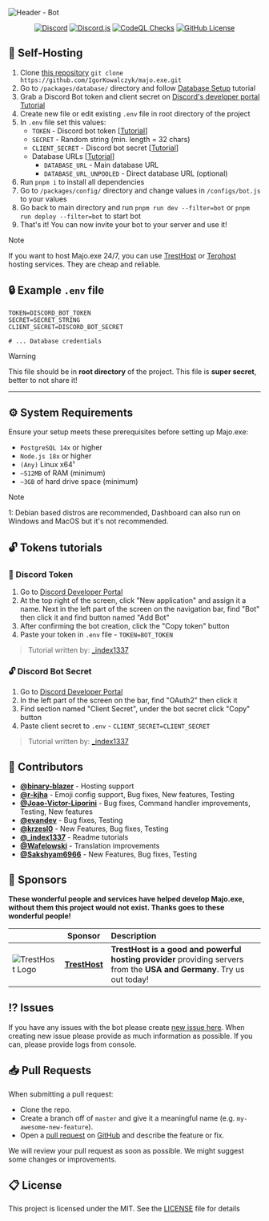 ![Header - Bot](https://github.com/IgorKowalczyk/majo.exe/assets/49127376/9a34b389-e710-435e-9514-1f4c5f733d74)

<p align="center">
 <a href="https://majoexe.xyz/server"><img src="https://img.shields.io/discord/695282860399001640?color=%234552ef&logo=discord&label=Discord&style=flat&logoColor=fff" alt="Discord" /></a>
 <a href="https://www.npmjs.com/package/discord.js"><img src="https://img.shields.io/badge/Discord.js-v14-%234552ef?style=flat&logo=npm&logoColor=fff" alt="Discord.js" /></a>
 <a href="https://majoexe.xyz/"><img src="https://img.shields.io/github/actions/workflow/status/igorkowalczyk/majo.exe/codeql-analysis.yml?branch=master&style=flat&label=CodeQL&logo=github&color=%234552ef" alt="CodeQL Checks" /></a>
 <a href="https://majoexe.xyz"><img src="https://img.shields.io/github/license/igorkowalczyk/majo.exe?style=flat&;logo=github&label=License&color=%234552ef" alt="GitHub License" /></a>
</p>

## 🤖 Self-Hosting

1. Clone [this repository](https://github.com/igorkowalczyk/majo.exe) `git clone https://github.com/IgorKowalczyk/majo.exe.git`
2. Go to `/packages/database/` directory and follow [Database Setup](/packages/database/README.md) tutorial
3. Grab a Discord Bot token and client secret on [Discord's developer portal](https://discord.com/developers/applications) [Tutorial](#-discord-credentials)
4. Create new file or edit existing `.env` file in root directory of the project
5. In `.env` file set this values:
   - `TOKEN` - Discord bot token [[Tutorial](#-discord-token)]
   - `SECRET` - Random string (min. length = 32 chars)
   - `CLIENT_SECRET` - Discord bot secret [[Tutorial](#-discord-secret)]
   - Database URLs [[Tutorial](/packages/database/README.md)]
     - `DATABASE_URL` - Main database URL
     - `DATABASE_URL_UNPOOLED` - Direct database URL (optional)
6. Run `pnpm i` to install all dependencies
7. Go to `/packages/config/` directory and change values in `/configs/bot.js` to your values
8. Go back to main directory and run `pnpm run dev --filter=bot` or `pnpm run deploy --filter=bot` to start bot
9. That's it! You can now invite your bot to your server and use it!

> [!NOTE]
> If you want to host Majo.exe 24/7, you can use [TrestHost](https://dash.tresthost.me/register?ref=majonez.exe) or [Terohost](https://my.terohost.com/aff.php?aff=17) hosting services. They are cheap and reliable.

## 🔒 Example `.env` file

```
TOKEN=DISCORD_BOT_TOKEN
SECRET=SECRET_STRING
CLIENT_SECRET=DISCORD_BOT_SECRET

# ... Database credentials
```

> [!WARNING]
> This file should be in **root directory** of the project. This file is **super secret**, better to not share it!

---

## ⚙️ System Requirements

Ensure your setup meets these prerequisites before setting up Majo.exe:

- `PostgreSQL 14x` or higher
- `Node.js 18x` or higher
- `(Any)` Linux x64¹
- `~512MB` of RAM (minimum)
- `~3GB` of hard drive space (minimum)

> [!NOTE]
> 1: Debian based distros are recommended, Dashboard can also run on Windows and MacOS but it's not recommended.

## 🔓 Tokens tutorials

### 🔏 Discord Token

1. Go to <a href="https://discordapp.com/developers/applications)">Discord Developer Portal</a>
2. At the top right of the screen, click "New application" and assign it a name. Next in the left part of the screen on the navigation bar, find "Bot" then click it and find button named "Add Bot"
3. After confirming the bot creation, click the "Copy token" button
4. Paste your token in `.env` file - `TOKEN=BOT_TOKEN`

> Tutorial written by: <a href="https://github.com/index1337">\_index1337</a>

### 🔓 Discord Bot Secret

1. Go to <a href="https://discordapp.com/developers/applications)">Discord Developer Portal</a>
2. In the left part of the screen on the bar, find "OAuth2" then click it
3. Find section named "Client Secret", under the bot secret click "Copy" button
4. Paste client secret to `.env` - `CLIENT_SECRET=CLIENT_SECRET`

> Tutorial written by: <a href="https://github.com/index1337">\_index1337</a>

## 📝 Contributors

- [**@binary-blazer**](https://github.com/binary-blazer) - Hosting support
- [**@r-kjha**](https://github.com/r-kjha) - Emoji config support, Bug fixes, New features, Testing
- [**@Joao-Victor-Liporini**](https://github.com/Joao-Victor-Liporini) - Bug fixes, Command handler improvements, Testing, New features
- [**@evandev**](https://github.com/xefew) - Bug fixes, Testing
- [**@krzesl0**](https://github.com/krzesl0) - New Features, Bug fixes, Testing
- [**@\_index1337**](https://github.com/index1337) - Readme tutorials
- [**@Wafelowski**](https://github.com/HeavyWolfPL) - Translation improvements
- [**@Sakshyam6966**](https://github.com/Sakshyam6966) - New Features, Bug fixes, Testing

## 💝 Sponsors

**These wonderful people and services have helped develop Majo.exe, without them this project would not exist. Thanks goes to these wonderful people!**

|                                                                      | Sponsor                                                             | Description                                                                                                             |
| -------------------------------------------------------------------- | ------------------------------------------------------------------- | :---------------------------------------------------------------------------------------------------------------------- |
| ![TrestHost Logo](https://majoexe.xyz/assets/sponsors/tresthost.png) | [**TrestHost**](https://dash.tresthost.me/register?ref=majonez.exe) | **TrestHost is a good and powerful hosting provider** providing servers from the **USA and Germany**. Try us out today! |

## ⁉️ Issues

If you have any issues with the bot please create [new issue here](https://github.com/igorkowalczyk/majo.exe/issues).
When creating new issue please provide as much information as possible. If you can, please provide logs from console.

## 📥 Pull Requests

When submitting a pull request:

- Clone the repo.
- Create a branch off of `master` and give it a meaningful name (e.g. `my-awesome-new-feature`).
- Open a [pull request](https://github.com/igorkowalczyk/majo.exe/pulls) on [GitHub](https://github.com) and describe the feature or fix.

We will review your pull request as soon as possible. We might suggest some changes or improvements.

## 📋 License

This project is licensed under the MIT. See the [LICENSE](https://github.com/igorkowalczyk/majo.exe/blob/master/license.md) file for details

